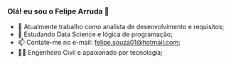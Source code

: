 ### Olá! eu sou o Felipe Arruda 👋

- 🔭 Atualmente trabalho como analista de desenvolvimento e requisitos;
- 🌱 Estudando Data Science e lógica de programação;
- 📫 Contate-me no e-mail: felipe.souza01@hotmail.com;
- 👨‍🎓 Engenheiro Civil e apaixonado por tecnologia;
